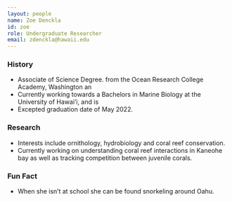 ```yaml
---
layout: people
name: Zoe Denckla
id: zoe
role: Undergraduate Researcher
email: zdenckla@hawaii.edu
---
```


### History

- Associate of Science Degree. from the Ocean Research College Academy, Washington an  
- Currently working towards a Bachelors in Marine Biology at the University of Hawai’i, and is
- Excepted graduation date of May 2022.

### Research

- Interests include ornithology, hydrobiology and coral reef conservation.
- Currently working on understanding coral reef interactions in Kaneohe bay as well as tracking competition between juvenile corals.
### Fun Fact

- When she isn’t at school she can be found snorkeling around Oahu.
